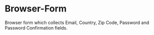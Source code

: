 # Browser-Form
 Browser form which collects Email, Country, Zip Code, Password and Password Confirmation fields.
